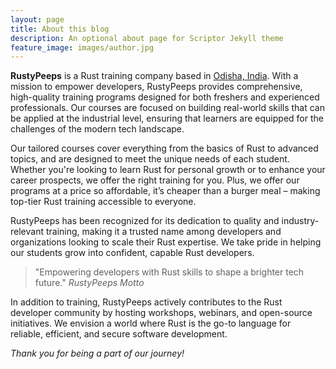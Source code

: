 ```yaml
---
layout: page
title: About this blog
description: An optional about page for Scriptor Jekyll theme
feature_image: images/author.jpg
---
```


**RustyPeeps** is a Rust training company based in [Odisha, India](https://en.wikipedia.org/wiki/Odisha). With a mission to empower developers, RustyPeeps provides comprehensive, high-quality training programs designed for both freshers and experienced professionals. Our courses are focused on building real-world skills that can be applied at the industrial level, ensuring that learners are equipped for the challenges of the modern tech landscape.

Our tailored courses cover everything from the basics of Rust to advanced topics, and are designed to meet the unique needs of each student. Whether you're looking to learn Rust for personal growth or to enhance your career prospects, we offer the right training for you. Plus, we offer our programs at a price so affordable, it’s cheaper than a burger meal – making top-tier Rust training accessible to everyone.

RustyPeeps has been recognized for its dedication to quality and industry-relevant training, making it a trusted name among developers and organizations looking to scale their Rust expertise. We take pride in helping our students grow into confident, capable Rust developers.

> "Empowering developers with Rust skills to shape a brighter tech future." <cite>RustyPeeps Motto</cite>

In addition to training, RustyPeeps actively contributes to the Rust developer community by hosting workshops, webinars, and open-source initiatives. We envision a world where Rust is the go-to language for reliable, efficient, and secure software development.

*Thank you for being a part of our journey!*

